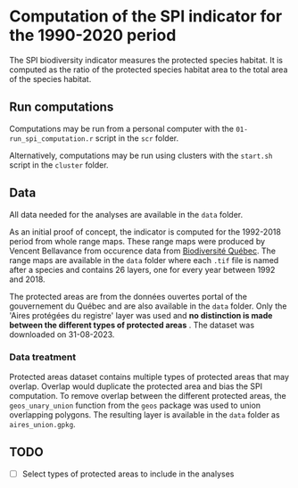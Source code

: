 # Computation of the SPI indicator for the 1990-2020 period

The SPI biodiversity indicator measures the protected species habitat. It is computed as the ratio of the protected species habitat area to the total area of the species habitat. 


## Run computations

Computations may be run from a personal computer with the `01-run_spi_computation.r` script in the `scr` folder. 

Alternatively, computations may be run using clusters with the `start.sh` script in the `cluster` folder.


## Data

All data needed for the analyses are available in the `data` folder.

As an initial proof of concept, the indicator is computed for the 1992-2018 period from whole range maps. These range maps were produced by Vencent Bellavance from occurence data from [Biodiversité Québec](https://biodiversite-quebec.ca/). The range maps are available in the `data` folder where each `.tif` file is named after a species and contains 26 layers, one for every year between 1992 and 2018. 

The protected areas are from the données ouvertes portal of the gouvernement du Québec and are also available in the `data` folder. Only the 'Aires protégées du registre' layer was used and **no distinction is made between the different types of protected areas** . The dataset was downloaded on 31-08-2023.

### Data treatment

Protected areas dataset contains multiple types of protected areas that may overlap. Overlap would duplicate the protected area and bias the SPI computation. To remove overlap between the different protected areas, the `geos_unary_union` function from the `geos` package was used to union overlapping polygons. The resulting layer is available in the `data` folder as `aires_union.gpkg`.


## TODO

- [ ] Select types of protected areas to include in the analyses
